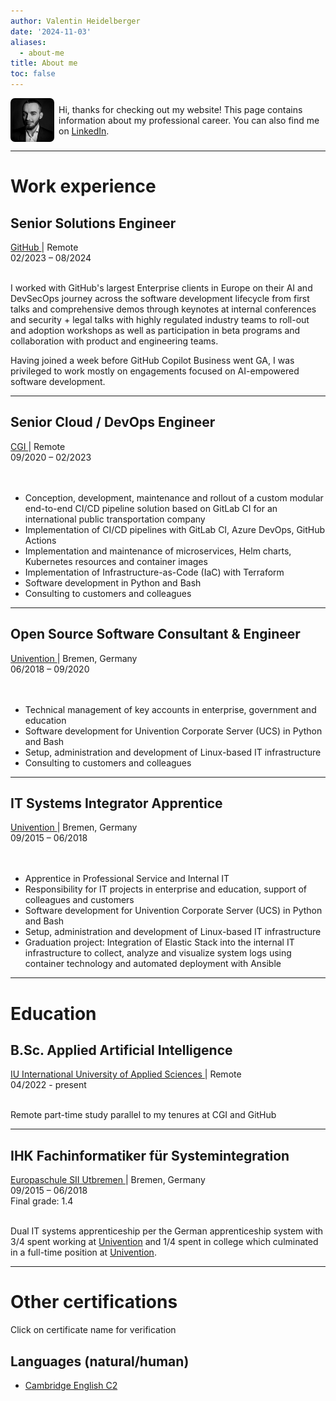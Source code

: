 ```yaml
---
author: Valentin Heidelberger
date: '2024-11-03'
aliases:
  - about-me
title: About me
toc: false
---
```


<!-- Hi, thanks for checking out my website! This page contains information about my professional career. You can also find me on
<a href="https://www.linkedin.com/in/va1entin" target="_blank">
  <i class="fab fa-linkedin fa-lg"></i>
  LinkedIn</a>. -->

<div style="display: flex; align-items: center; margin-top: 0.5em;">
  <img src="/img/me_square.jpg" alt="Your Photo" style="width: 5em; height: 5em; border-radius: 10%; margin-right: 0.5em;">
  <span>Hi, thanks for checking out my website! This page contains information about my professional career. You can also find me on
  <a href="https://www.linkedin.com/in/va1entin" target="_blank">
    <i class="fab fa-linkedin fa-lg"></i>
    LinkedIn</a>.
  </span>
</div>

<hr>

# Work experience

## Senior Solutions Engineer

<div class="cursive">
  <div class="left">
    <a href="https://github.com" target="_blank">
      <i class="fab fa-github fa-xl"></i>
      GitHub
    </a>
    | Remote
  </div>
  <div class="right">
    02/2023 – 08/2024
  </div>
</div>
<br>

I worked with GitHub's largest Enterprise clients in Europe on their AI and DevSecOps journey across the software development lifecycle from first talks and comprehensive demos through keynotes at internal conferences and security + legal talks with highly regulated industry teams to roll-out and adoption workshops as well as participation in beta programs and collaboration with product and engineering teams.

Having joined a week before GitHub Copilot Business went GA, I was privileged to work mostly on engagements focused on AI-empowered software development.

<hr>

## Senior Cloud / DevOps Engineer

<div class="cursive">
  <div class="left">
    <a href="https://cgi.com" target="_blank">
    <i class="fas fa-angle-up fa-xl fa-rotate-by" style="--fa-rotate-angle: 45deg;"></i>
    CGI
    </a>
    | Remote
  </div>
  <div class="right">
    09/2020 – 02/2023
  </div>
</div>
<br>
<br>

* Conception, development, maintenance and rollout of a custom modular end-to-end CI/CD pipeline solution based on GitLab CI for an international public transportation company
* Implementation of CI/CD pipelines with GitLab CI, Azure DevOps, GitHub Actions
* Implementation and maintenance of microservices, Helm charts, Kubernetes resources and container images
* Implementation of Infrastructure-as-Code (IaC) with Terraform
* Software development in Python and Bash
* Consulting to customers and colleagues

<hr>

## Open Source Software Consultant & Engineer

<div class="cursive">
  <div class="left">
    <a href="https://univention.com" target="_blank">
      <i class="fab fa-linux fa-xl"></i>
      Univention
    </a>
    | Bremen, Germany
  </div>
  <div class="right">
    06/2018 – 09/2020
  </div>
</div>
<br>
<br>

* Technical management of key accounts in enterprise, government and education
* Software development for Univention Corporate Server (UCS) in Python and Bash
* Setup, administration and development of Linux-based IT infrastructure
* Consulting to customers and colleagues

<hr>

## IT Systems Integrator Apprentice

<div class="cursive">
  <div class="left">
    <a href="https://univention.com" target="_blank">
      <i class="fab fa-linux fa-xl"></i>
      Univention
    </a>
    | Bremen, Germany
  </div>
  <div class="right">
    09/2015 – 06/2018
  </div>
</div>
<br>
<br>

* Apprentice in Professional Service and Internal IT
* Responsibility for IT projects in enterprise and education, support of colleagues and customers
* Software development for Univention Corporate Server (UCS) in Python and Bash
* Setup, administration and development of Linux-based IT infrastructure
* Graduation project: Integration of Elastic Stack into the internal IT infrastructure to collect,
analyze and visualize system logs using container technology and automated
deployment with Ansible

<hr>

# Education

## B.Sc. Applied Artificial Intelligence
<div class="cursive">
  <div class="left">
    <a href="https://www.iu.org" target="_blank">
      <i class="fas fa-building-columns fa-xl"></i>
      IU International University of Applied Sciences
    </a>
    | Remote
  </div>
  <div class="right">
    04/2022 - present
  </div>
</div>
<br>

Remote part-time study parallel to my tenures at CGI and GitHub

<hr>

## IHK Fachinformatiker für Systemintegration
<div class="cursive">
  <div class="left">
    <a href="https://www.szut.de/international/schulzentrum-utbremen-english.html" target="_blank">
      <i class="fas fa-building-columns fa-xl"></i>
      Europaschule SII Utbremen
    </a>
    | Bremen, Germany
  </div>
  <div class="right">
    09/2015 – 06/2018
    <br>
    Final grade: 1.4
  </div>
</div>
<br>

Dual IT systems apprenticeship per the German apprenticeship system with 3/4 spent working at <a href="#it-systems-integrator-apprentice">Univention</a> and 1/4 spent in college which culminated in a full-time position at <a href="#open-source-software-consultant--engineer">Univention</a>.

<hr>

# Other certifications
Click on certificate name for verification

## Languages (natural/human)
* <a href="/img/cambridge_english_certificate.webp" target="_blank">Cambridge English C2</a>
